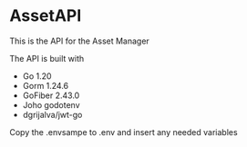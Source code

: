 
# AssetAPI

This is the API for the Asset Manager

The API is built with

- Go 1.20
- Gorm 1.24.6
- GoFiber 2.43.0
- Joho godotenv
- dgrijalva/jwt-go

Copy the .envsampe to .env and insert any needed variables



